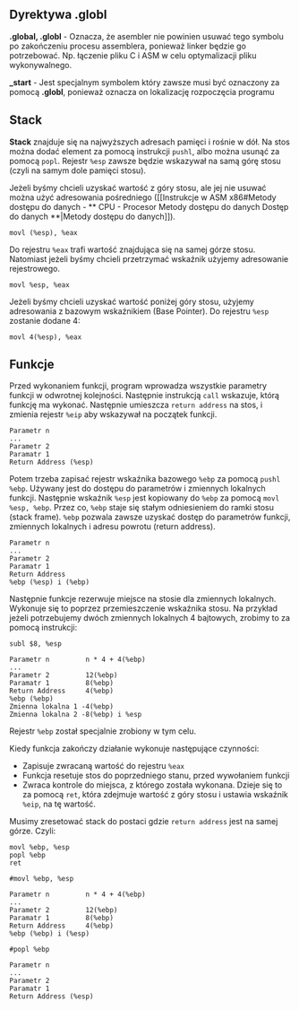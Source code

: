 ## Dyrektywa .globl

**.global, .globl** - Oznacza, że asembler nie powinien usuwać tego symbolu po zakończeniu procesu assemblera, ponieważ linker będzie go potrzebować. Np. łączenie pliku C i ASM w celu optymalizacji pliku wykonywalnego.

**\_start** - Jest specjalnym symbolem który zawsze musi być oznaczony za pomocą **.globl**, ponieważ oznacza on lokalizację rozpoczęcia programu

## Stack

**Stack** znajduje się na najwyższych adresach pamięci i rośnie w dół. Na stos można dodać element za pomocą instrukcji `pushl`, albo można usunąć za pomocą `popl`. Rejestr `%esp` zawsze będzie wskazywał na samą górę stosu (czyli na samym dole pamięci stosu).

Jeżeli byśmy chcieli uzyskać wartość z góry stosu, ale jej nie usuwać można użyć adresowania pośredniego ([[Instrukcje w ASM x86#Metody dostępu do danych - ** CPU - Procesor Metody dostępu do danych Dostęp do danych **|Metody dostępu do danych]]).

```
movl (%esp), %eax
```

Do rejestru `%eax` trafi wartość znajdująca się na samej górze stosu. Natomiast jeżeli byśmy chcieli przetrzymać wskaźnik użyjemy adresowanie rejestrowego.

```
movl %esp, %eax
```

Jeżeli byśmy chcieli uzyskać wartość poniżej góry stosu, użyjemy adresowania z bazowym wskaźnikiem (Base Pointer). Do rejestru `%esp` zostanie dodane 4:

```
movl 4(%esp), %eax
```

## Funkcje

Przed wykonaniem funkcji, program wprowadza wszystkie parametry funkcji w odwrotnej kolejności. Następnie instrukcją `call` wskazuje, którą funkcję ma wykonać.
Następnie umieszcza `return address` na stos, i zmienia rejestr `%eip` aby wskazywał na początek funkcji.

```
Parametr n
...
Parametr 2
Paramatr 1
Return Address (%esp)
```

Potem trzeba zapisać rejestr wskaźnika bazowego `%ebp` za pomocą `pushl %ebp`. Używany jest do dostępu do parametrów i zmiennych lokalnych funkcji. Następnie wskaźnik `%esp` jest kopiowany do `%ebp` za pomocą `movl %esp, %ebp`. Przez co, `%ebp` staje się stałym odniesieniem do ramki stosu (stack frame). `%ebp` pozwala zawsze uzyskać dostęp do parametrów funkcji, zmiennych lokalnych i adresu powrotu (return address).

```
Parametr n
...
Parametr 2
Paramatr 1
Return Address
%ebp (%esp) i (%ebp)
```

Następnie funkcje rezerwuje miejsce na stosie dla zmiennych lokalnych. Wykonuje się to poprzez przemieszczenie wskaźnika stosu. Na przykład jeżeli potrzebujemy dwóch zmiennych lokalnych 4 bajtowych, zrobimy to za pomocą instrukcji: 

```
subl $8, %esp
```

```
Parametr n         n * 4 + 4(%ebp)
...
Parametr 2         12(%ebp)
Paramatr 1         8(%ebp)
Return Address     4(%ebp)
%ebp (%ebp)
Zmienna lokalna 1 -4(%ebp)
Zmienna lokalna 2 -8(%ebp) i %esp
```

Rejestr `%ebp` został specjalnie zrobiony w tym celu.

Kiedy funkcja zakończy działanie wykonuje następujące czynności:
- Zapisuje zwracaną wartość do rejestru `%eax`
- Funkcja resetuje stos do poprzedniego stanu, przed wywołaniem funkcji
- Zwraca kontrole do miejsca, z którego została wykonana. Dzieje się to za pomocą `ret`, która zdejmuje wartość z góry stosu i ustawia wskaźnik `%eip`, na tę wartość.

Musimy zresetować stack do postaci gdzie `return address` jest na samej górze. Czyli:

```
movl %ebp, %esp
popl %ebp
ret
```

```
#movl %ebp, %esp

Parametr n         n * 4 + 4(%ebp)
...
Parametr 2         12(%ebp)
Paramatr 1         8(%ebp)
Return Address     4(%ebp)
%ebp (%ebp) i (%esp)
```

```
#popl %ebp

Parametr n
...
Parametr 2
Paramatr 1
Return Address (%esp)
```



